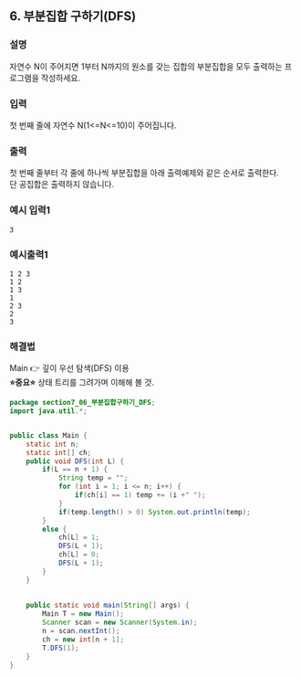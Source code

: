 ## 6. 부분집합 구하기(DFS)  
  
### 설명  
자연수 N이 주어지면 1부터 N까지의 원소를 갖는 집합의 부분집합을 모두 출력하는 프로그램을 작성하세요.  
  
### 입력  
첫 번째 줄에 자연수 N(1<=N<=10)이 주어집니다.   
  
### 출력  
첫 번째 줄부터 각 줄에 하나씩 부분집합을 아래 출력예제와 같은 순서로 출력한다.  
단 공집합은 출력하지 않습니다.  
  
### 예시 입력1  
```
3
```  
    
### 예시출력1  
```
1 2 3
1 2
1 3
1
2 3
2 
3
```  
  
### 해결법  
Main 👉 깊이 우선 탐색(DFS) 이용  
**⭐중요⭐**
상태 트리를 그려가며 이해해 볼 것.  
   
```java
package section7_06_부분집합구하기_DFS;
import java.util.*;


public class Main {
	static int n;
	static int[] ch;
	public void DFS(int L) {
		if(L == n + 1) {
			String temp = "";
			for (int i = 1; i <= n; i++) {
				if(ch[i] == 1) temp += (i +" ");
			}
			if(temp.length() > 0) System.out.println(temp);
		}
		else {
			ch[L] = 1;
			DFS(L + 1);
			ch[L] = 0;
			DFS(L + 1);
		}
	}
	
	
	public static void main(String[] args) {
		Main T = new Main();
		Scanner scan = new Scanner(System.in);
		n = scan.nextInt();
		ch = new int[n + 1];
		T.DFS(1);
	}
}

```  